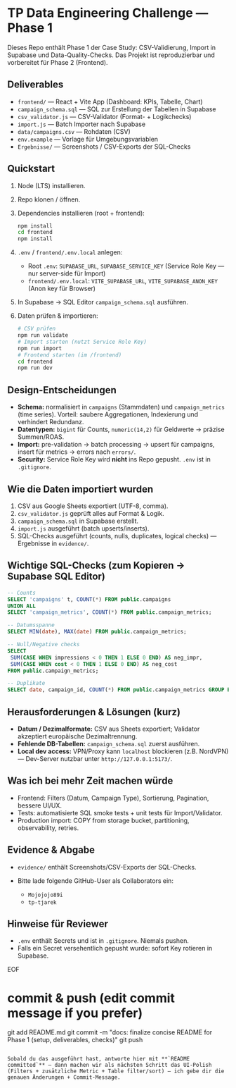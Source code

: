 # TP Data Engineering Challenge — Phase 1

Dieses Repo enthält Phase 1 der Case Study: CSV-Validierung, Import in Supabase und Data-Quality-Checks. Das Projekt ist reproduzierbar und vorbereitet für Phase 2 (Frontend).

## Deliverables

- `frontend/` — React + Vite App (Dashboard: KPIs, Tabelle, Chart)
- `campaign_schema.sql` — SQL zur Erstellung der Tabellen in Supabase
- `csv_validator.js` — CSV-Validator (Format- + Logikchecks)
- `import.js` — Batch Importer nach Supabase
- `data/campaigns.csv` — Rohdaten (CSV)
- `env.example` — Vorlage für Umgebungsvariablen
- `Ergebnisse/` — Screenshots / CSV-Exports der SQL-Checks

## Quickstart

1. Node (LTS) installieren.
2. Repo klonen / öffnen.
3. Dependencies installieren (root + frontend):

   ```bash
   npm install
   cd frontend
   npm install
   ```

4. `.env` / `frontend/.env.local` anlegen:

   - Root `.env`: `SUPABASE_URL`, `SUPABASE_SERVICE_KEY` (Service Role Key — nur server-side für Import)
   - `frontend/.env.local`: `VITE_SUPABASE_URL`, `VITE_SUPABASE_ANON_KEY` (Anon key für Browser)

5. In Supabase → SQL Editor `campaign_schema.sql` ausführen.
6. Daten prüfen & importieren:

   ```bash
   # CSV prüfen
   npm run validate
   # Import starten (nutzt Service Role Key)
   npm run import
   # Frontend starten (im /frontend)
   cd frontend
   npm run dev
   ```

## Design-Entscheidungen

- **Schema:** normalisiert in `campaigns` (Stammdaten) und `campaign_metrics` (time series). Vorteil: saubere Aggregationen, Indexierung und verhindert Redundanz.
- **Datentypen:** `bigint` für Counts, `numeric(14,2)` für Geldwerte → präzise Summen/ROAS.
- **Import:** pre-validation → batch processing → upsert für campaigns, insert für metrics → errors nach `errors/`.
- **Security:** Service Role Key wird **nicht** ins Repo gepusht. `.env` ist in `.gitignore`.

## Wie die Daten importiert wurden

1. CSV aus Google Sheets exportiert (UTF-8, comma).
2. `csv_validator.js` geprüft alles auf Format & Logik.
3. `campaign_schema.sql` in Supabase erstellt.
4. `import.js` ausgeführt (batch upserts/inserts).
5. SQL-Checks ausgeführt (counts, nulls, duplicates, logical checks) — Ergebnisse in `evidence/`.

## Wichtige SQL-Checks (zum Kopieren → Supabase SQL Editor)

```sql
-- Counts
SELECT 'campaigns' t, COUNT(*) FROM public.campaigns
UNION ALL
SELECT 'campaign_metrics', COUNT(*) FROM public.campaign_metrics;

-- Datumsspanne
SELECT MIN(date), MAX(date) FROM public.campaign_metrics;

-- Null/Negative checks
SELECT
 SUM(CASE WHEN impressions < 0 THEN 1 ELSE 0 END) AS neg_impr,
 SUM(CASE WHEN cost < 0 THEN 1 ELSE 0 END) AS neg_cost
FROM public.campaign_metrics;

-- Duplikate
SELECT date, campaign_id, COUNT(*) FROM public.campaign_metrics GROUP BY date, campaign_id HAVING COUNT(*) > 1;
```

## Herausforderungen & Lösungen (kurz)

- **Datum / Dezimalformate:** CSV aus Sheets exportiert; Validator akzeptiert europäische Dezimaltrennung.
- **Fehlende DB-Tabellen:** `campaign_schema.sql` zuerst ausführen.
- **Local dev access:** VPN/Proxy kann `localhost` blockieren (z.B. NordVPN) — Dev-Server nutzbar unter `http://127.0.0.1:5173/`.

## Was ich bei mehr Zeit machen würde

- Frontend: Filters (Datum, Campaign Type), Sortierung, Pagination, bessere UI/UX.
- Tests: automatisierte SQL smoke tests + unit tests für Import/Validator.
- Production import: COPY from storage bucket, partitioning, observability, retries.

## Evidence & Abgabe

- `evidence/` enthält Screenshots/CSV-Exports der SQL-Checks.
- Bitte lade folgende GitHub-User als Collaborators ein:

  - `Mojojojo89i`
  - `tp-tjarek`

## Hinweise für Reviewer

- `.env` enthält Secrets und ist in `.gitignore`. Niemals pushen.
- Falls ein Secret versehentlich gepusht wurde: sofort Key rotieren in Supabase.

EOF

# commit & push (edit commit message if you prefer)

git add README.md
git commit -m "docs: finalize concise README for Phase 1 (setup, deliverables, checks)"
git push

```

Sobald du das ausgeführt hast, antworte hier mit **`README committed`** — dann machen wir als nächsten Schritt das UI-Polish (Filters + zusätzliche Metric + Table filter/sort) — ich gebe dir die genauen Änderungen + Commit-Message.
```
